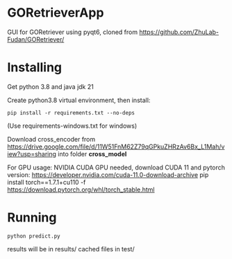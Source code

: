 # GORetrieverApp

GUI for GORetriever using pyqt6, cloned from https://github.com/ZhuLab-Fudan/GORetriever/

# Installing

Get python 3.8 and java jdk 21

Create python3.8 virtual environment, then install:
```
pip install -r requirements.txt --no-deps
```
(Use requirements-windows.txt for windows)

Download cross_encoder from https://drive.google.com/file/d/11W51FnM62Z79qGPkuZHRzAv6Bx_L1Mah/view?usp=sharing into folder **cross_model**


For GPU usage: NVIDIA CUDA GPU needed, download CUDA 11 and pytorch version:
https://developer.nvidia.com/cuda-11.0-download-archive
pip install torch==1.7.1+cu110 -f https://download.pytorch.org/whl/torch_stable.html

# Running

```
python predict.py
```

results will be in results/
cached files in test/
